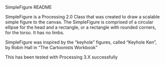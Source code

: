 SimpleFigure README

SimpleFigure is a Processing 2.0 Class that was created to draw a scalable simple figure to the canvas. The SimpleFigure is comprised of a circular ellipse for the head and a rectangle, or a rectangle with rounded corners, for the torso. It has no limbs.

SimpleFigure was inspired by the “keyhole” figures, called “Keyhole Ken”, by Robin Hall in “The Cartoonists Workbook”

This has been tested with Processing 3.X successfully
